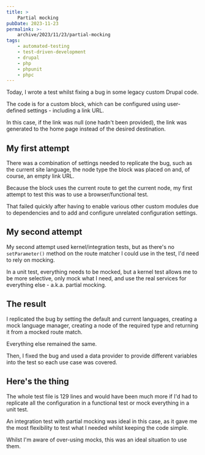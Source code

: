 ```yaml
---
title: >
    Partial mocking
pubDate: 2023-11-23
permalink: >-
    archive/2023/11/23/partial-mocking
tags:
    - automated-testing
    - test-driven-development
    - drupal
    - php
    - phpunit
    - phpc
---
```


Today, I wrote a test whilst fixing a bug in some legacy custom Drupal code.

The code is for a custom block, which can be configured using user-defined settings - including a link URL.

In this case, if the link was null (one hadn't been provided), the link was generated to the home page instead of the desired destination.

## My first attempt

There was a combination of settings needed to replicate the bug, such as the current site language, the node type the block was placed on and, of course, an empty link URL.

Because the block uses the current route to get the current node, my first attempt to test this was to use a browser/functional test.

That failed quickly after having to enable various other custom modules due to dependencies and to add and configure unrelated configuration settings.

## My second attempt

My second attempt used kernel/integration tests, but as there's no `setParameter()` method on the route matcher I could use in the test, I'd need to rely on mocking.

In a unit test, everything needs to be mocked, but a kernel test allows me to be more selective, only mock what I need, and use the real services for everything else - a.k.a. partial mocking.

## The result

I replicated the bug by setting the default and current languages, creating a mock language manager, creating a node of the required type and returning it from a mocked route match.

Everything else remained the same.

Then, I fixed the bug and used a data provider to provide different variables into the test so each use case was covered.

## Here's the thing

The whole test file is 129 lines and would have been much more if I'd had to replicate all the configuration in a functional test or mock everything in a unit test.

An integration test with partial mocking was ideal in this case, as it gave me the most flexibility to test what I needed whilst keeping the code simple.

Whilst I'm aware of over-using mocks, this was an ideal situation to use them.
